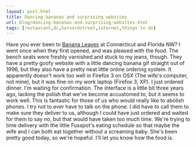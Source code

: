 ```yaml
---
layout: post.html
title: Dancing bananas and surprising websites
url: blog/dancing-bananas-and-surprising-websites.html
tags: [restaurant,dc,harvardstreet,internet,things to do]
---
```

Have you ever been to [Banana Leaves](http://www.mybananaleaves.com/index.html) at Connecticut and Florida NW? I went once when they first opened, and was pleased with the food. The bench seats were freshly varnished and stuck to my jeans, though. They have a pretty goofy website with a little dancing banana gif straight out of 1996, but they also have a pretty neat little online ordering system. It apparently doesn't work too well in Firefox 3 on OSX (The wife's computer, not mine), but it was fine on my work laptop (Firefox 3, XP). I just ordered dinner. I'm waiting for confirmation. The interface is a little bit three years ago, lacking the polish that we've become accustomed to, but it seems to work well. This is fantastic for those of us who would really like to abolish phones. I try not to ever have to talk on the phone. I did have to call them to make sure they deliver to us, although I could have just ordered and waited for them to say no, but that would have taken too much time. We're trying to time delivery with the little Fusspot's eating schedule so that maybe the wife and I can both eat together without a screaming baby. She's been pretty good today, so we're hopeful. I'll let you know how the food is.
